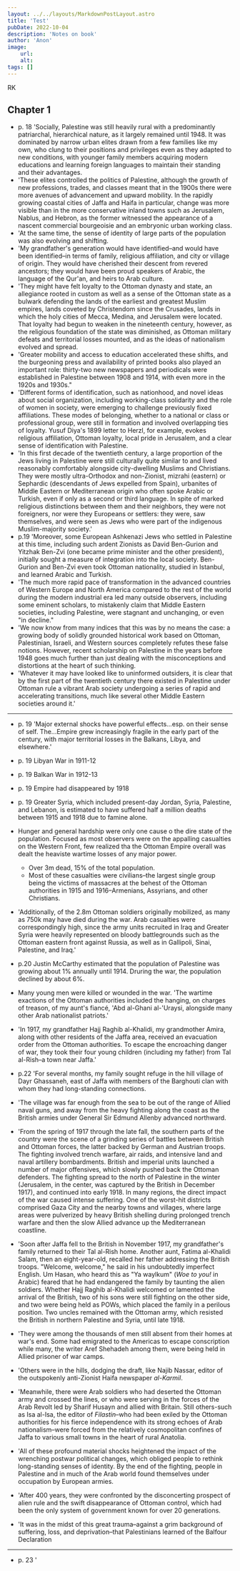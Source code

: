 ```yaml
---
layout: ../../layouts/MarkdownPostLayout.astro
title: 'Test'
pubDate: 2022-10-04
description: 'Notes on book'
author: 'Anon'
image:
    url:
    alt:
tags: []
---
```


RK

## Chapter 1
* p. 18 'Socially, Palestine was still heavily rural with a predominantly patriarchal, hierarchical nature, as it largely remained until 1948. It was dominated by narrow urban elites drawn from a few families like my own, who clung to their positions and privileges even as they adapted to new conditions, with younger family members acquiring modern educations and learning foreign languages to maintain their standing and their advantages. 
* 'These elites controlled the politics of Palestine, although the growth of new professions, trades, and classes meant that in the 1900s there were more avenues of advancement and upward mobility. In the rapidly growing coastal cities of Jaffa and Haifa in particular, change was more visible than in the more conservative inland towns such as Jerusalem, Nablus, and Hebron, as the former witnessed the appearance of a nascent commercial bourgeoisie and an embryonic urban working class.
* 'At the same time, the sense of identity of large parts of the population was also evolving and shifting.
* 'My grandfather's generation would have identified–and would have been identified–in terms of family, religious affiliation, and city or village of origin. They would have cherished their descent from revered ancestors; they would have been proud speakers of Arabic, the language of the Qur'an, and heirs to Arab culture. 
* 'They might have felt loyalty to the Ottoman dynasty and state, an allegiance rooted in custom as well as a sense of the Ottoman state as a bulwark defending the lands of the earliest and greatest Muslim empires, lands coveted by Christendom since the Crusades, lands in which the holy cities of Mecca, Medina, and Jerusalem were located. That loyalty had begun to weaken in the nineteenth century, however, as the religious foundation of the state was diminished, as Ottoman military defeats and territorial losses mounted, and as the ideas of nationalism evolved and spread.
* 'Greater mobility and access to education accelerated these shifts, and the burgeoning press and availability of printed books also played an important role: thirty-two new newspapers and periodicals were established in Palestine between 1908 and 1914, with even more in the 1920s and 1930s." 
* 'Different forms of identification, such as nationhood, and novel ideas about social organization, including working-class solidarity and the role of women in society, were emerging to challenge previously fixed affiliations. These modes of belonging, whether to a national or class or professional group, were still in formation and involved overlapping ties of loyalty. Yusuf Diya's 1899 letter to Herzl, for example, evokes religious affiliation, Ottoman loyalty, local pride in Jerusalem, and a clear sense of identification with Palestine.
* 'In this first decade of the twentieth century, a large proportion of the Jews living in Palestine were still culturally quite similar to and lived reasonably comfortably alongside city-dwelling Muslims and Christians. They were mostly ultra-Orthodox and non-Zionist, mizrahi (eastern) or Sephardic (descendants of Jews expelled from Spain), urbanites of Middle Eastern or Mediterranean origin who often spoke Arabic or Turkish, even if only as a second or third language. In spite of marked religious distinctions between them and their neighbors, they were not foreigners, nor were they Europeans or settlers: they were, saw themselves, and were seen as Jews who were part of the indigenous Muslim-majority society.'
* p.19 'Moreover, some European Ashkenazi Jews who settled in Palestine at this time, including such ardent Zionists as David Ben-Gurion and Yitzhak Ben-Zvi (one became prime minister and the other president), initially sought a measure of integration into the local society. Ben-Gurion and Ben-Zvi even took Ottoman nationality, studied in Istanbul, and learned Arabic and Turkish.
* 'The much more rapid pace of transformation in the advanced countries of Western Europe and North America compared to the rest of the world during the modern industrial era led many outside observers, including some eminent scholars, to mistakenly claim that Middle Eastern societies, including Palestine, were stagnant and unchanging, or even "in decline." 
* 'We now know from many indices that this was by no means the case: a growing body of solidly grounded historical work based on Ottoman, Palestinian, Israeli, and Western sources completely refutes these false notions. However, recent scholarship on Palestine in the years before 1948 goes much further than just dealing with the misconceptions and distortions at the heart of such thinking. 
* 'Whatever it may have looked like to uninformed outsiders, it is clear that by the first part of the twentieth century there existed in Palestine under Ottoman rule a vibrant Arab society undergoing a series of rapid and accelerating transitions, much like several other Middle Eastern societies around it.'

***

* p. 19 'Major external shocks have powerful effects...esp. on their sense of self. The...Empire grew increasingly fragile in the early part of the century, with major territorial losses in the Balkans, Libya, and elsewhere.'
* p. 19 Libyan War in 1911-12
* p. 19 Balkan War in 1912-13
* p. 19 Empire had disappeared by 1918
* p. 19 Greater Syria, which included present-day Jordan, Syria, Palestine, and Lebanon, is estimated to have suffered half a million deaths between 1915 and 1918 due to famine alone.
* Hunger and general hardship were only one cause o the dire state of the population. Focused as most observers were on the appalling casualties on the Western Front, few realized tha the Ottoman Empire overall was dealt the heaviste wartime losses of any major power.
	* Over 3m dead, 15% of the total population.
	* Most of these casualties were civilians–the largest single group being the victims of massacres at the behest of the Ottoman authorities in 1915 and 1916–Armenians, Assyrians, and other Christians.
* 'Additionally, of the 2.8m Ottoman soldiers originally mobilized, as many as 750k may have died during the war. Arab casualties were correspondingly high, since the army units recruited in Iraq and Greater Syria were heavily represented on bloody battlegrounds such as the Ottoman eastern front against Russia, as well as in Gallipoli, Sinai, Palestine, and Iraq.'
* p.20 Justin McCarthy estimated that the population of Palestine was growing about 1% annually until 1914. Druring the war, the population declined by about 6%. 
* Many young men were killed or wounded in the war. 'The wartime exactions of the Ottoman authorities included the hanging, on charges of treason, of my aunt's fiancé, 'Abd al-Ghani al-'Uraysi, alongside many other Arab nationalist patriots.'
* 'In 1917, my grandfather Hajj Raghib al-Khalidi, my grandmother Amira, along with other residents of the Jaffa area, received an evacuation order from the Ottoman authorities. To escape the encroaching danger of war, they took their four young children (including my father) from Tal al-Rish–a town near Jaffa.'
* p.22 'For several months, my family sought refuge in the hill village of Dayr Ghassaneh, east of Jaffa with members of the Barghouti clan with whom they had long-standing connections.


* 'The village was far enough from the sea to be out of the range of Allied naval guns, and away from the heavy fighting along the coast as the British armies under General Sir Edmund Allenby advanced northward.
* 'From the spring of 1917 through the late fall, the southern parts of the country were the scene of a grinding series of battles between British and Ottoman forces, the latter backed by German and Austrian troops. The fighting involved trench warfare, air raids, and intensive land and naval artillery bombardments. British and imperial units launched a number of major offensives, which slowly pushed back the Ottoman defenders. The fighting spread to the north of Palestine in the winter (Jerusalem, in the center, was captured by the British in December 1917), and continued into early 1918. In many regions, the direct impact of the war caused intense suffering. One of the worst-hit districts comprised Gaza City and the nearby towns and villages, where large areas were pulverized by heavy British shelling during prolonged trench warfare and then the slow Allied advance up the Mediterranean coastline.
* 'Soon after Jaffa fell to the British in November 1917, my grandfather's family returned to their Tal al-Rish home. Another aunt, Fatima al-Khalidi Salam, then an eight-year-old, recalled her father addressing the British troops. "Welcome, welcome," he said in his undoubtedly imperfect English. Um Hasan, who heard this as "Ya waylkum" (*Woe to you!* in Arabic) feared that he had endangered the family by taunting the alien soldiers. Whether Hajj Raghib al-Khalidi welcomed or lamented the arrival of the British, two of his sons were still fighting on the other side, and two were being held as POWs, which placed the family in a perilous position. Two uncles remained with the Ottoman army, which resisted the British in northern Palestine and Syria, until late 1918.
* 'They were among the thousands of men still absent from their homes at war's end. Some had emigrated to the Americas to escape conscription while many, the writer Aref Shehadeh among them, were being held in Allied prisoner of war camps.
* 'Others were in the hills, dodging the draft, like Najib Nassar, editor of the outspokenly anti-Zionist Haifa newspaper *al-Karmil*.
* 'Meanwhile, there were Arab soldiers who had deserted the Ottoman army and crossed the lines, or who were serving in the forces of the Arab Revolt led by Sharif Husayn and allied with Britain. Still others-such as Isa al-Isa, the editor of *Filastin*–who had been exiled by the Ottoman authorities for his fierce independence with its strong echoes of Arab nationalism–were forced from the relatively cosmopolitan confines of Jaffa to various small towns in the heart of rural Anatolia.
* 'All of these profound material shocks heightened the impact of the wrenching postwar political changes, which obliged people to rethink long-standing senses of identity. By the end of the fighting, people in Palestine and in much of the Arab world found themselves under occupation by European armies. 
* 'After 400 years, they were confronted by the disconcerting prospect of alien rule and the swift disappearance of Ottoman control, which had been the only system of government known for over 20 generations.
* 'It was in the midst of this great trauma–against a grim background of suffering, loss, and deprivation–that Palestinians learned of the Balfour Declaration

***

* p. 23 '

